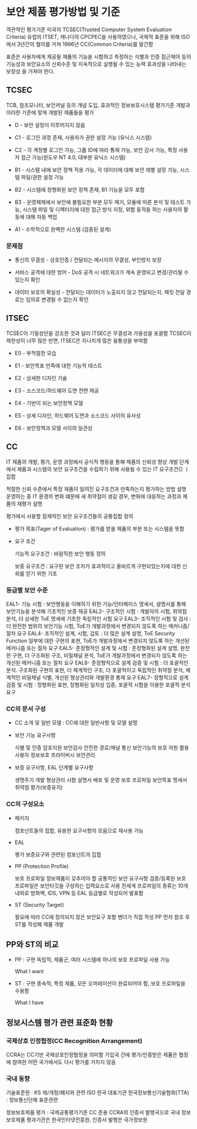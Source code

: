 # 보안 제품 평가방법 및 기준

객관적인 평가기준
미국의 TCSEC(Trusted Computer System Evaluation Criteria)
유럽의 ITSET, 캐나다의 CPCPEC을 사용하였으나,
국제적 표준을 위해 ISO에서 3년간의 협의를 거쳐 1996년 CC(Common Criteria)를 발간함

표준은
    사용자에게 제공될 제품의 기능을 시험하고 측정하는 식별과 인증
    접근제어 등의 기능성과 보안요소의 신뢰수준 및 지속적으로 실행될 수 있는 능력
    효과성을 나타내는 보장성
을 가져야 한다.

## TCSEC

TCB, 참조모니터, 보안커널 등의 개념 도입, 효과적인 정보보호시스템 평가기준 개발과 이러한 기준에 맞게 개발된 제품들을 평가

* D - 보안 설정이 이루어지지 않음

* C1 - 로그인 과정 존재, 사용자가 권한 설정 가능 (유닉스 시스템)

* C2 - 각 계정별 로그인 가능, 그룹 ID에 따라 통제 가능, 보안 감사 가능, 특정 사용자 접근 가능(윈도우 NT 4.0, 대부분 유닉스 시스템)

* B1 - 시스템 내에 보안 정책 적용 가능, 각 데이터에 대해 보안 레벨 설정 가능, 시스템 파일/권한 설정 가능

* B2 - 시스템에 정형화된 보안 정책 존재, B1 기능을 모두 포함

* B3 - 운영체제에서 보안에 불필요한 부분 모두 제거, 모듈에 따른 분석 및 테스트 가능, 시스템 파일 및 디렉터리에 대한 접근 방식 지정, 위험 동작을 하는 사용자의 활동에 대해 자동 백업

* A1 - 수학적으로 완벽한 시스템 (검증된 설계)

### 문제점

* 통신의 무결성 - 상호인증 / 전달되는 메시지의 무결성, 부인방지 보장

* 서비스 공격에 대한 방어 - DoS 공격 시 네트워크가 계속 운영되고 변경/관리될 수 있는지 확인

* 데이터 보호의 확실성 - 전달되는 데이터가 노출되지 않고 전달되는지, 패킷 전달 경로는 임의로 변경될 수 없는지 확인

## ITSEC

TCSEC이 기밀성만을 강조한 것과 달리 ITSEC은 무결성과 가용성을 포괄함
TCSEC이 제한성이 너무 많은 반면, ITSEC은 지나치게 많은 융통성을 부여함

* E0 - 부적절한 모습

* E1 - 보안목표 만족에 대한 기능적 테스트

* E2 - 상세한 디자인 기술

* E3 - 소스코드/하드웨어 도면 전면 제공

* E4 - 기반이 되는 보안정책 모델

* E5 - 상세 디자인, 하드웨어 도면과 소스코드 사이의 유사성

* E6 - 보안정책과 모델 사이의 일관성 

## CC

IT 제품의 개발, 평가, 운영 과정에서 공식적 행동을 통해 제품의 신뢰성 향상
개발 단계에서 제품과 시스템의 보안 요구조건을 수립하기 위해 사용될 수 있는 IT 요구조건으 ㅣ집합

적절한 신뢰 수준에서 특정 제품이 알려진 요구조건과 만족하는지 평가하는 방법 설명
운영하는 중 IT 환경의 변화 떄문에 새 취약점이 생길 경우, 변화에 대응하는 과정과 제품의 재평가 설명

평가에서 사용할 잠재적인 보안 요구조건들의 공통집합 정의

* 평가 목표(Tager of Evaluation) : 평가를 받을 제품의 부분 또는 시스템을 뜻함

* 요구 조건

  기능적 요구조건 : 바람직한 보안 행동 정의

  보증 요구조건 : 요구된 보안 조치가 효과적이고 올바르게 구현되었는지에 대한 신뢰를 얻기 위한 기초

### 등급별 보안 수준

EAL1- 기능 시험 : 보안행동을 이해하기 위한 기능/인터페이스 명세서, 설명서를 통해 보안기능을 분석해 기초적인 보증 제공
EAL2- 구조적인 시험 : 개발자의 시험, 취약점 분석, 더 상세헌 ToE 명세에 기초한 독립적인 시험 요구
EAL3- 조직적인 시험 및 검사 : 더 완전한 범위의 보안기능 시험, ToE가 개발과정에서 변경되지 않도록 하는 메커니즘/절차 요구
EAL4- 조직적인 설계, 시험, 검토 : 더 많은 설계 설명, ToE Security Function 일부에 대한 구현의 표현, ToE가 개발과정에서 변경되지 않도록 하는 개선된 메커니즘 또는 절차 요구
EAL5- 준정형적인 설계 및 시험 : 준정형화된 설계 설명, 완전한 구현, 더 구조화된 구조, 비밀채널 분석, ToE가 개발과정에서 변경되지 않도록 하는 개선된 메커니즘 또는 절차 요구
EAL6- 준정형적으로 설계 검증 및 시험  : 더 포괄적인 분석. 구조화된 구현의 표현, 더 체계적인 구조, 더 포괄적이고 독립적인 취약점 분석, 체계적인 비밀채널 식별, 개선된 형상관리와 개발환경 통제 요구
EAL7- 정형적으로 설계 검증 및 시험 : 정형화된 표현, 정형화된 일치성 입증, 포괄적 시험을 이용한 포괄적 분석 요구

### CC의 문서 구성

* CC 소개 및 일반 모델 : CC에 대한 일반사항 및 모델 설명

* 보안 기능 요구사항

    식별 및 인증
    암호지원
    보안감사
    안전한 경로/채널
    통신
    보안기능의 보호
    자원 활용
    사용자 정보보호
    프라이버시
    보안관리

* 보증 요구사항, EAL 단계별 요구사항

    생명주기
    개발
    형상관리
    시험
    설명서
    배포 및 운영
    보호 프로파일
    보안목표 명세서
    취약점 평가(보증유지)

### CC의 구성요소

* 패키지

    컴포넌트들의 집합, 유용한 요구사항의 모음으로 재사용 가능

* EAL

    평가
    보증요구와 관련된 컴포넌트의 집합

* PP (Protection Profile)

    보호 프로파일
    정보제품이 갖추어야 할 공통적인 보안 요구사항
    검증/등록된 보호 프로파일은 보안타깃을 구성하는 입력요소로 사용
    전세계 프로피일의 종류는 10개 내외로 방화벽, IDS, VPN 등
    EAL 등급별로 작성되어 발표함

* ST (Security Target)

    필요에 따라 CC에 정의되지 않은 보안요구 포함
    벤더가 직접 작성
    PP 먼저 참조 후 ST를 작성해 제품 개발

## PP와 ST의 비교

* PP : 구현 독립적, 제품군, 여러 시스템에 하나의 보호 프로파일 사용 가능

    What I want

* ST : 구현 종속적, 특정 제품, 모든 오퍼레이션이 완료되어야 함, 보호 프로파일을 수용함

    What I have

## 정보시스템 평가 관련 표준화 현황

### 국제상호 인정협정(CC Recognition Arrangement)

CCRA는 CC기반 국제상호인정협정을 의미함
가입국 간에 평가/인증받은 제품은 협정에 참여한 어떤 국가에서도 다시 평가를 거치지 않음

### 국내 동향

기술표준원 : KS 제/개정/폐지와 관련 ISO 한국 대표기관
한국정보통신기술협회(TTA) : 정보통신단체 표준관련

정보보호제품 평가 : 국제공통평가기준 CC 준용
CCRA의 인증서 발행국으로 국내 정보보호제품 평과기관은 한국인터넷진흥원, 인증서 발행은 국가정보원